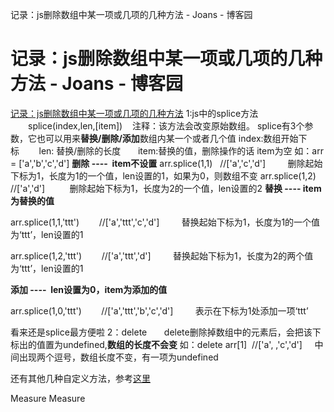 记录：js删除数组中某一项或几项的几种方法 - Joans - 博客园

# 记录：js删除数组中某一项或几项的几种方法 - Joans - 博客园

[记录：js删除数组中某一项或几项的几种方法](https://www.cnblogs.com/Joans/p/3981122.html)
1:js中的splice方法
　　splice(index,len,[item])    注释：该方法会改变原始数组。
splice有3个参数，它也可以用来**替换/删除/添加**数组内某一个或者几个值
index:数组开始下标        len: 替换/删除的长度       item:替换的值，删除操作的话 item为空
如：arr = ['a','b','c','d']
**删除 ----  item不设置**
arr.splice(1,1)   //['a','c','d']         删除起始下标为1，长度为1的一个值，len设置的1，如果为0，则数组不变
arr.splice(1,2)  //['a','d']          删除起始下标为1，长度为2的一个值，len设置的2
**替换 ---- item为替换的值**

arr.splice(1,1,'ttt')        //['a','ttt','c','d']         替换起始下标为1，长度为1的一个值为‘ttt’，len设置的1

arr.splice(1,2,'ttt')        //['a','ttt','d']         替换起始下标为1，长度为2的两个值为‘ttt’，len设置的1

**添加 ----  len设置为0，item为添加的值**

arr.splice(1,0,'ttt')        //['a','ttt','b','c','d']         表示在下标为1处添加一项‘ttt’

看来还是splice最方便啦
2：delete       delete删除掉数组中的元素后，会把该下标出的值置为undefined,**数组的长度不会变**
如：delete arr[1]  //['a', ,'c','d']     中间出现两个逗号，数组长度不变，有一项为undefined

还有其他几种自定义方法，参考[这里](http://www.cnblogs.com/qiantuwuliang/archive/2010/09/01/1814706.html)

Measure
Measure